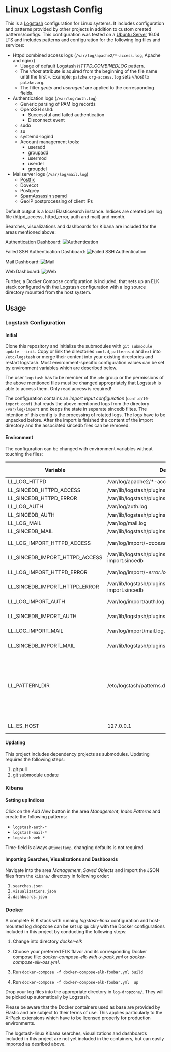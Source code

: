 # Linux Logstash Config

This is a [Logstash](https://www.elastic.co/products/logstash) configuration for Linux systems. It includes
configuration and patterns provided by other projects in addition to custom created patterns/configs. This configuration
was tested on a [Ubuntu Server](https://www.ubuntu.com/server) 16.04 LTS and includes patterns and configuration for the
following log files and services:

* Httpd combined access logs (`/var/log/apache2/*-access.log`, Apache and nginx)
    * Usage of default Logstash *HTTPD_COMBINEDLOG* pattern.
    * The *vhost* attribute is aquired from the beginning of the file name until the first -. Example: `patzke.org-access.log` sets *vhost* to `patzke.org`.
    * The filter *geoip* and *useragent* are applied to the corresponding fields.
* Authentication logs (`/var/log/auth.log`)
    * Generic parsing of PAM log records
    * OpenSSH sshd:
        * Successful and failed authentication
        * Disconnect event
    * sudo
    * su
    * systemd-logind
    * Account management tools:
        * useradd
        * groupadd
        * usermod
        * userdel
        * groupdel
* Mailserver logs (`/var/log/mail.log`)
    * [Postfix](https://github.com/whyscream/postfix-grok-patterns)
    * Dovecot
    * Postgrey
    * [SpamAssassin spamd](https://github.com/ajmyyra/logstash-mail-log)
    * GeoIP postprocessing of client IPs

Default output is a local Elasticsearch instance. Indices are created per log file (httpd_access, httpd_error, auth and mail) and month.

Searches, visualizations and dashboards for Kibana are included for the areas mentioned above:

Authentication Dashboard:
![Authentication](/images/Dashboard-Authentication.png)

Failed SSH Authentication Dashboard:
![Failed SSH Authentication](/images/Dashboard-Failed_Logins.png)

Mail Dashboard:
![Mail](/images/Dashboard-Mail.png)

Web Dashboard:
![Web](/images/Dashboard-Web.png)

Further, a Docker Compose configuration is included, that sets up an ELK stack configured with the Logstash
configuration with a log source directory mounted from the host system.

## Usage

### Logstash Configuration

#### Initial

Clone this repository and initialize the submodules with `git submodule update --init`. Copy or link the directories
`conf.d`, `patterns.d` and `ext` into `/etc/logstash` or merge their content into your existing directories and restart
logstash. Most environment-specific configuration values can be set by environment variables which are described below.

The user `logstash` has to be member of the `adm` group or the permissions of the above mentioned files must be changed
appropriately that Logstash is able to access them. Only read access is required!

The configuration contains an *import input configuration* (`conf.d/10-import.conf`) that reads the above mentioned logs
from the directory `/var/log/import` and keeps the state in separate sincedb filtes. The intention of this config is the
processing of rotated logs. The logs have to be unpacked before. After the import is finished the content of the import
directory and the associated sincedb files can be removed.

#### Environment

The configuration can be changed with environment variables without touching the files:

Variable                 | Default Value                                               | Description | Configuration File                                                                                                 |
-------------------------|-------------------------------------------------------------|-------------|--------------------------------------------------------------------------------------------------------------------|
LL_LOG_HTTPD             | /var/log/apache2/*-access.log                               |             | 10-input.conf                                                                                                      |
LL_SINCEDB_HTTPD_ACCESS  | /var/lib/logstash/plugins/inputs/file/httpd_access.sincedb  |             | 10-input.conf                                                                                                      |
LL_SINCEDB_HTTPD_ERROR   | /var/lib/logstash/plugins/inputs/file/httpd_error.sincedb   |             | 10-input.conf                                                                                                      |
LL_LOG_AUTH              | /var/log/auth.log                                           |             | 10-input.conf                                                                                                      |
LL_SINCEDB_AUTH          | /var/lib/logstash/plugins/inputs/file/auth.sincedb          |             | 10-input.conf                                                                                                      |
LL_LOG_MAIL              | /var/log/mail.log                                           |             | 10-input.conf                                                                                                      |
LL_SINCEDB_MAIL          | /var/lib/logstash/plugins/inputs/file/mail.sincedb          |             | 10-input.conf                                                                                                      |
LL_LOG_IMPORT_HTTPD_ACCESS | /var/log/import/*-access.log.*                              |             | 10-import.conf                                                                                                     |
LL_SINCEDB_IMPORT_HTTPD_ACCESS | /var/lib/logstash/plugins/inputs/file/httpd_access-import.sincedb |             | 10-import.conf                                                                                                     |
LL_LOG_IMPORT_HTTPD_ERROR | /var/log/import/*-error.log.*                              |             | 10-import.conf                                                                                                     |
LL_SINCEDB_IMPORT_HTTPD_ERROR | /var/lib/logstash/plugins/inputs/file/httpd_error-import.sincedb |             | 10-import.conf                                                                                                     |
LL_LOG_IMPORT_AUTH       | /var/log/import/auth.log.*                                  |             | 10-import.conf                                                                                                     |
LL_SINCEDB_IMPORT_AUTH   | /var/lib/logstash/plugins/inputs/file/auth-import.sincedb   |             | 10-import.conf                                                                                                     |
LL_LOG_IMPORT_MAIL       | /var/log/import/mail.log.*                                  |             | 10-import.conf                                                                                                     |
LL_SINCEDB_IMPORT_MAIL   | /var/lib/logstash/plugins/inputs/file/mail-import.sincedb   |             | 10-import.conf                                                                                                     |
LL_PATTERN_DIR           | /etc/logstash/patterns.d                                    |             | 30-filter-auth.conf, 50-filter-dovecot.conf, 50-filter-postfix.conf, 50-filter-postgrey.conf, 65-filter-spamd.conf |
LL_ES_HOST               | 127.0.0.1                                                   |             | 90-output.conf

#### Updating

This project includes dependency projects as submodules. Updating requires the following steps:

1. git pull
2. git submodule update

### Kibana

#### Setting up Indices

Click on the *Add New* button in the area *Management*, *Index Patterns* and create the following patterns:

* `logstash-auth-*`
* `logstash-mail-*`
* `logstash-web-*`

Time-field is always `@timestamp`, changing defaults is not required.

#### Importing Searches, Visualizations and Dashboards

Navigate into the area *Management*, *Saved Objects* and import the JSON files from the `kibana/` directory in following
order:

1. `searches.json`
2. `visualizations.json`
3. `dashboards.json`

### Docker

A complete ELK stack with running *logstash-linux* configuration and host-mounted log dropzone can be set up quickly
with the Docker configurations included in this project by conducting the following steps:

1. Change into directory *docker-elk*

2. Choose your preferred ELK flavor and its corresponding Docker compose file: *docker-compose-elk-with-x-pack.yml* or *docker-compose-elk-oss.yml*.
2. Run `docker-compose -f docker-compose-elk-foobar.yml build`
3. Run `docker-compose -f docker-compose-elk-foobar.yml  up`

Drop your log files into the appropriate directory in `log-dropzone/`. They will be picked up automatically by Logstash.

Please be aware that the Docker containers used as base are provided by Elastic and are subject to their terms of use.
This applies particularly to the X-Pack extensions which have to be licensed properly for production environments.

The logstash-linux Kibana searches, visualizations and dashboards included in this project are not yet included in the containers, but can easily
imported as desribed above.
